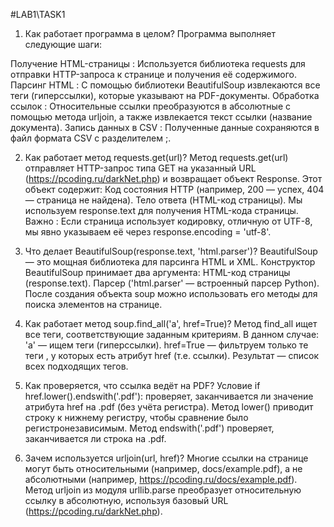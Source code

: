 #LAB1\TASK1
1. Как работает программа в целом?
Программа выполняет следующие шаги:

Получение HTML-страницы : Используется библиотека requests для отправки HTTP-запроса к странице и получения её содержимого.
Парсинг HTML : С помощью библиотеки BeautifulSoup извлекаются все теги <a> (гиперссылки), которые указывают на PDF-документы.
Обработка ссылок : Относительные ссылки преобразуются в абсолютные с помощью метода urljoin, а также извлекается текст ссылки (название документа).
Запись данных в CSV : Полученные данные сохраняются в файл формата CSV с разделителем ;.

2. Как работает метод requests.get(url)?
Метод requests.get(url) отправляет HTTP-запрос типа GET на указанный URL (https://pcoding.ru/darkNet.php) и возвращает объект Response.
Этот объект содержит:
Код состояния HTTP (например, 200 — успех, 404 — страница не найдена).
Тело ответа (HTML-код страницы).
Мы используем response.text для получения HTML-кода страницы.
Важно : Если страница использует кодировку, отличную от UTF-8, мы явно указываем её через response.encoding = 'utf-8'.

3. Что делает BeautifulSoup(response.text, 'html.parser')?
BeautifulSoup — это мощная библиотека для парсинга HTML и XML.
Конструктор BeautifulSoup принимает два аргумента:
HTML-код страницы (response.text).
Парсер ('html.parser' — встроенный парсер Python).
После создания объекта soup можно использовать его методы для поиска элементов на странице.

5. Как работает метод soup.find_all('a', href=True)?
Метод find_all ищет все теги, соответствующие заданным критериям.
В данном случае:
'a' — ищем теги <a> (гиперссылки).
href=True — фильтруем только те теги <a>, у которых есть атрибут href (т.е. ссылки).
Результат — список всех подходящих тегов.

7. Как проверяется, что ссылка ведёт на PDF?
Условие if href.lower().endswith('.pdf'): проверяет, заканчивается ли значение атрибута href на .pdf (без учёта регистра).
Метод lower() приводит строку к нижнему регистру, чтобы сравнение было регистронезависимым.
Метод endswith('.pdf') проверяет, заканчивается ли строка на .pdf.

9. Зачем используется urljoin(url, href)?
Многие ссылки на странице могут быть относительными (например, docs/example.pdf), а не абсолютными (например, https://pcoding.ru/docs/example.pdf).
Метод urljoin из модуля urllib.parse преобразует относительную ссылку в абсолютную, используя базовый URL (https://pcoding.ru/darkNet.php).

